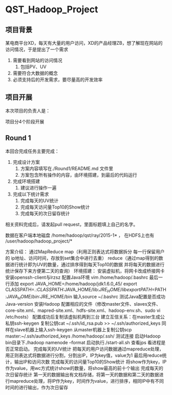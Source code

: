 # QST_Hadoop_Project

## 项目背景

某电商平台XD，每天有大量的用户访问，XD的产品经理ZB，想了解现在网站的访问情况，于是提出了一个需求

1. 需要看到网站的访问情况
    1. 包括PV、UV
2. 需要符合大数据的概念
3. 必须支持后的开发需求，要尽量高的开发效率

## 项目开展

本次项目的负责人是：

项目分4个阶段开展

## Round 1

本回合完成任务主要完成：

1. 完成设计方案
    1. 方案内容填写在./Round1/README.md 文件里
    2. 方案包含所有操作的内容，由环境搭建，到最后的代码运行
2. 完成环境搭建
    1. 建议进行操作一遍
3. 完成以下统计需求
    1. 完成每天的UV统计
    2. 完成每天访问量Top10的Show统计
    3. 完成每天的次日留存统计

相关资料完成后，请发起pull request，里面标题填上自己的名字。

数据在客户端本地磁盘 /home/hadoop/qst/ray/2015-1\* ， 在HDFS上也有 /user/hadoop/hadoop_project/*


方案介绍： 通过MapReduce map（利用正则表达式将数据拆分 每一行保留用户的 ip地址、访问时间，存放到set集合中进行去重） reduce（通过map得到的数据进行统计即为UV的数量，通过排序得到每天Top10的数据 并将每天的数据进行统计保存下来方便第二天的查询） 环境搭建： 安装虚拟机，将网卡改成桥接网卡 安装openssh-client与lrzsz 配置Java环境 vim /home/hadoop/.bashrc 最后一行添加 export JAVA_HOME=/home/hadoop/jdk1.6.0_45/ export CLASSPATH=.:$CLASSPATH:$JAVA_HOME/lib:$JRE_HOME/lib export PATH=$PATH:$JAVA_HOME/bin:$JRE_HOME/bin 输入source ~/.bashrc 测试Java配置是否成功 Java-version 安装Hadoop 配置相应的文件（修改master文件、slaves文件、core-site.xml、mapred-site.xml、hdfs-site.xml、hadoop-env.sh、sudo vi /etc/hosts） 配置成功后复制该虚拟机两到三台 建立互信关系：在master生成公私钥ssh-keygen 复制公钥cat ~/.ssh/id_rsa.pub >> ~/.ssh/authorized_keys 同样在slave机器上输入ssh-keygen 从master机器上复制公钥scp master:~/.ssh/authorized_keys /home/hadoop/.ssh/ 测试连接 启动Hadoop bin目录下./hadoop namenode –format 启动执行./start-all.sh 查看jps 看进程是否正常启动。
 完成每天的UV统计
 把每天的用户访问数据通过mapreduce处理，用正则表达式将数据进行分割，分割出IP，IP为key值，value为1
 最后用reduce统计，输出IP和访问次数
 完成每天的访问量Top10的Show统计
 将show作为key，IP作为value，用wc方式统计show的数量，将show最高的前十个输出
 完成每天的次日留存统计
 第一天的数据输出有文档存储，将第一天的数据和第二天的数据进行mapreduce处理，将IP作为key，时间作为value，进行排序，相同IP中有不同时间的进行输出，作为次日留存



